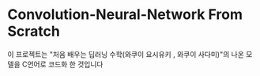 # Convolution-Neural-Network From Scratch
이 프로젝트는 "처음 배우는 딥러닝 수학(와쿠이 요시유키 , 와쿠이 사다미)"의 나온 모델을 C언어로 코드화 한 것입니다
